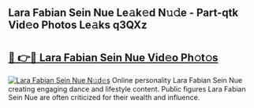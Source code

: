 ## Lara Fabian Sein Nue Le𝚊k𝚎d N𝚞𝚍e - Part-qtk Vid𝚎o Photos Le𝚊ks q3QXz

# <h2><a href="http://fb9wal.evod.top/?m=Lara+Fabian+Sein+Nue">🔗 👉🔴 Lara Fabian Sein Nue Vid𝚎o Ph𝚘t𝚘s</a></h2>

[![Lara Fabian Sein Nue N𝚞d𝚎s](https://i.imgur.com/8V9OHl7.gif)](http://fb9wal.evod.top/?m=Lara+Fabian+Sein+Nue)
Online personality Lara Fabian Sein Nue creating engaging dance and lifestyle content. Public figures Lara Fabian Sein Nue are often criticized for their wealth and influence. 
